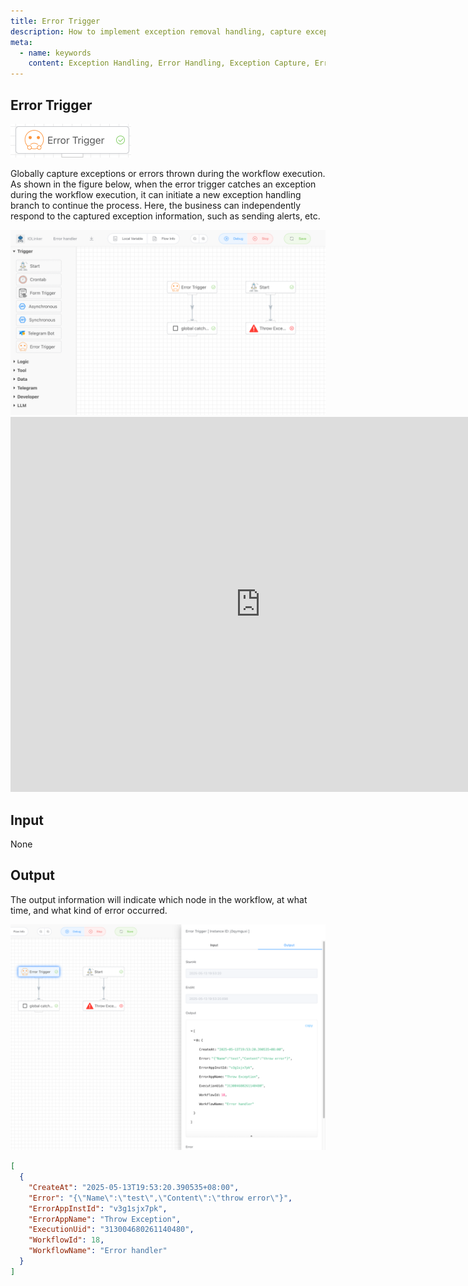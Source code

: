 ```yaml
---
title: Error Trigger
description: How to implement exception removal handling, capture exceptions, and configure exception responses.
meta:
  - name: keywords
    content: Exception Handling, Error Handling, Exception Capture, Error Capture, Exception Handling Mechanism, Global Exception, Error Response, Exception Response, Low-code, AI Workflow, Process Engine
---
```


## Error Trigger

<img src="./img/error_trigger_menu.png" alt="image-20250513192811512" style="zoom:50%;" />

Globally capture exceptions or errors thrown during the workflow execution. As shown in the figure below, when the error trigger catches an exception during the workflow execution, it can initiate a new exception handling branch to continue the process. Here, the business can independently respond to the captured exception information, such as sending alerts, etc.

<img src="./img/error_trigger_workflow.png" alt="image-20250513195338162" style="zoom:50%;" />



<iframe 
    width="800" 
    height="600" 
    src="https://www.youtube.com/embed/qaK4fCVEfmg"  frameborder="0" 
    allow="accelerometer; autoplay; encrypted-media; gyroscope; picture-in-picture" 
    allowfullscreen>
</iframe>

## Input

None



## Output

The output information will indicate which node in the workflow, at what time, and what kind of error occurred.

<img src="./img/error_trigger_output.png" alt="image-20250513195439010" style="zoom:50%;" />

```json
[
  {
    "CreateAt": "2025-05-13T19:53:20.390535+08:00",
    "Error": "{\"Name\":\"test\",\"Content\":\"throw error\"}",
    "ErrorAppInstId": "v3g1sjx7pk",
    "ErrorAppName": "Throw Exception",
    "ExecutionUid": "313004680261140480",
    "WorkflowId": 18,
    "WorkflowName": "Error handler"
  }
]
```

